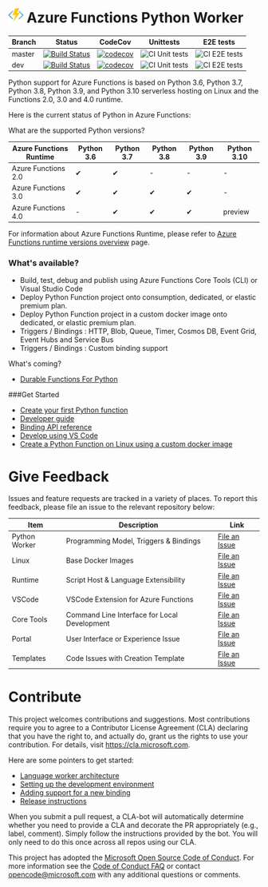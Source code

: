 # <img src="https://raw.githubusercontent.com/Azure/azure-functions-python-worker/dev/docs/Azure.Functions.svg" width = "30" alt="Functions Header Image - Lightning Logo"> Azure Functions Python Worker

|Branch|Status|CodeCov|Unittests|E2E tests|
|---|---|---|---|---|
|master|[![Build Status](https://azfunc.visualstudio.com/Azure%20Functions/_apis/build/status/Azure.azure-functions-python-worker?branchName=master)](https://azfunc.visualstudio.com/Azure%20Functions/_build/latest?definitionId=57&branchName=master)|[![codecov](https://codecov.io/gh/Azure/azure-functions-python-worker/branch/master/graph/badge.svg)](https://codecov.io/gh/Azure/azure-functions-python-worker)|![CI Unit tests](https://github.com/Azure/azure-functions-python-worker/workflows/CI%20Unit%20tests/badge.svg?branch=master)|![CI E2E tests](https://github.com/Azure/azure-functions-python-worker/workflows/CI%20E2E%20tests/badge.svg?branch=master)
|dev|[![Build Status](https://azfunc.visualstudio.com/Azure%20Functions/_apis/build/status/Azure.azure-functions-python-worker?branchName=dev)](https://azfunc.visualstudio.com/Azure%20Functions/_build/latest?definitionId=57&branchName=dev)|[![codecov](https://codecov.io/gh/Azure/azure-functions-python-worker/branch/dev/graph/badge.svg)](https://codecov.io/gh/Azure/azure-functions-python-worker)|![CI Unit tests](https://github.com/Azure/azure-functions-python-worker/workflows/CI%20Unit%20tests/badge.svg?branch=dev)|![CI E2E tests](https://github.com/Azure/azure-functions-python-worker/workflows/CI%20E2E%20tests/badge.svg?branch=dev)

Python support for Azure Functions is based on Python 3.6, Python 3.7, Python 3.8, Python 3.9, and Python 3.10 serverless hosting on Linux and the Functions 2.0, 3.0 and 4.0 runtime.

Here is the current status of Python in Azure Functions:

What are the supported Python versions?

|Azure Functions Runtime|Python 3.6|Python 3.7|Python 3.8|Python 3.9|Python 3.10|
|---|---|---|---|---|---|
|Azure Functions 2.0|✔|✔|-|-|-|
|Azure Functions 3.0|✔|✔|✔|✔|-|
|Azure Functions 4.0|-|✔|✔|✔|preview|

For information about Azure Functions Runtime, please refer to [Azure Functions runtime versions overview](https://docs.microsoft.com/en-us/azure/azure-functions/functions-versions) page.

### What's available?

- Build, test, debug and publish using Azure Functions Core Tools (CLI) or Visual Studio Code
- Deploy Python Function project onto consumption, dedicated, or elastic premium plan.
- Deploy Python Function project in a custom docker image onto dedicated, or elastic premium plan.
- Triggers / Bindings : HTTP, Blob, Queue, Timer, Cosmos DB, Event Grid, Event Hubs and Service Bus
- Triggers / Bindings : Custom binding support

What's coming?

- [Durable Functions For Python](https://github.com/Azure/azure-functions-durable-python)

###Get Started

- [Create your first Python function](https://docs.microsoft.com/en-us/azure/azure-functions/functions-create-first-function-python)
- [Developer guide](https://docs.microsoft.com/en-us/azure/azure-functions/functions-reference-python)
- [Binding API reference](https://docs.microsoft.com/en-us/python/api/azure-functions/azure.functions?view=azure-python)
- [Develop using VS Code](https://docs.microsoft.com/en-us/azure/azure-functions/functions-create-first-function-vs-code)
- [Create a Python Function on Linux using a custom docker image](https://docs.microsoft.com/en-us/azure/azure-functions/functions-create-function-linux-custom-image)

# Give Feedback

Issues and feature requests are tracked in a variety of places. To report this feedback, please file an issue to the relevant repository below:

|Item|Description|Link|
|----|-----|-----|
| Python Worker | Programming Model, Triggers & Bindings |[File an Issue](https://github.com/Azure/azure-functions-python-worker/issues)|
| Linux | Base Docker Images |[File an Issue](https://github.com/Azure/azure-functions-docker/issues)|
| Runtime | Script Host & Language Extensibility |[File an Issue](https://github.com/Azure/azure-functions-host/issues)|
| VSCode | VSCode Extension for Azure Functions |[File an Issue](https://github.com/microsoft/vscode-azurefunctions/issues)
| Core Tools | Command Line Interface for Local Development |[File an Issue](https://github.com/Azure/azure-functions-core-tools/issues)|
| Portal | User Interface or Experience Issue |[File an Issue](https://github.com/azure/azure-functions-ux/issues)|
| Templates | Code Issues with Creation Template |[File an Issue](https://github.com/Azure/azure-functions-templates/issues)|

# Contribute

This project welcomes contributions and suggestions.  Most contributions require you to agree to a
Contributor License Agreement (CLA) declaring that you have the right to, and actually do, grant us
the rights to use your contribution. For details, visit https://cla.microsoft.com.

Here are some pointers to get started:

- [Language worker architecture](https://github.com/Azure/azure-functions-python-worker/wiki/Worker-Architecture)
- [Setting up the development environment](https://github.com/Azure/azure-functions-python-worker/wiki/Contributor-Guide)
- [Adding support for a new binding](https://github.com/Azure/azure-functions-python-worker/wiki/Adding-support-for-a-new-binding-type)
- [Release instructions](https://github.com/Azure/azure-functions-python-worker/wiki/Release-Instructions)

When you submit a pull request, a CLA-bot will automatically determine whether you need to provide
a CLA and decorate the PR appropriately (e.g., label, comment). Simply follow the instructions
provided by the bot. You will only need to do this once across all repos using our CLA.

This project has adopted the [Microsoft Open Source Code of Conduct](https://opensource.microsoft.com/codeofconduct/).
For more information see the [Code of Conduct FAQ](https://opensource.microsoft.com/codeofconduct/faq/) or
contact [opencode@microsoft.com](mailto:opencode@microsoft.com) with any additional questions or comments.
